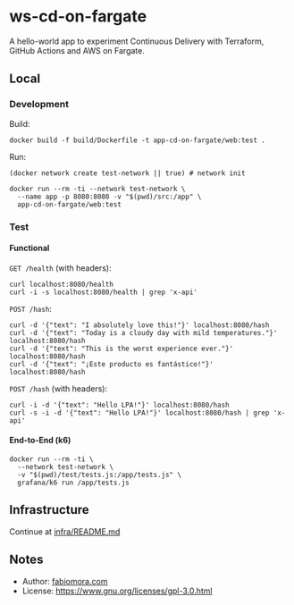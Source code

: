 # ws-cd-on-fargate

A hello-world app to experiment Continuous Delivery with Terraform, GitHub Actions and AWS on Fargate.

## Local

### Development

Build:
```shell
docker build -f build/Dockerfile -t app-cd-on-fargate/web:test .
```

Run:
```shell
(docker network create test-network || true) # network init

docker run --rm -ti --network test-network \
  --name app -p 8080:8080 -v "$(pwd)/src:/app" \
  app-cd-on-fargate/web:test
```

### Test

#### Functional

`GET /health` (with headers):
```shell
curl localhost:8080/health
curl -i -s localhost:8080/health | grep 'x-api'
```

`POST /hash`:
```shell
curl -d '{"text": "I absolutely love this!"}' localhost:8080/hash
curl -d '{"text": "Today is a cloudy day with mild temperatures."}' localhost:8080/hash
curl -d '{"text": "This is the worst experience ever."}' localhost:8080/hash
curl -d '{"text": "¡Este producto es fantástico!"}' localhost:8080/hash
```

`POST /hash` (with headers):
```shell
curl -i -d '{"text": "Hello LPA!"}' localhost:8080/hash
curl -s -i -d '{"text": "Hello LPA!"}' localhost:8080/hash | grep 'x-api'
```

#### End-to-End (k6)

```shell
docker run --rm -ti \
  --network test-network \
  -v "$(pwd)/test/tests.js:/app/tests.js" \
  grafana/k6 run /app/tests.js
```

## Infrastructure

Continue at [infra/README.md](infra/README.md)

## Notes

- Author: [fabiomora.com](https://www.fabiomora.com/)
- License: https://www.gnu.org/licenses/gpl-3.0.html